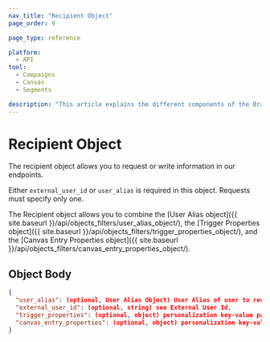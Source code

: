 ```yaml
---
nav_title: "Recipient Object"
page_order: 9

page_type: reference

platform:
  - API
tool:
  - Campaigns
  - Canvas
  - Segments

description: "This article explains the different components of the Braze Recipient object."
---
```


# Recipient Object

The recipient object allows you to request or write information in our endpoints.

Either `external_user_id` or `user_alias` is required in this object. Requests must specify only one.

The Recipient object allows you to combine the [User Alias object]({{ site.baseurl }}/api/objects_filters/user_alias_object/), the [Trigger Properties object]({{ site.baseurl }}/api/objects_filters/trigger_properties_object/), and the [Canvas Entry Properties object]({{ site.baseurl }}/api/objects_filters/canvas_entry_properties_object/).

## Object Body
```json
{
  "user_alias": (optional, User Alias Object) User Alias of user to receive message,
  "external_user_id": (optional, string) see External User Id,
  "trigger_properties": (optional, object) personalization key-value pairs for this user when sending a Campaign or message; see Trigger Properties,
  "canvas_entry_properties": (optional, object) personalization key-value pairs for this user when triggering a Canvas; see Canvas Entry Properties
}
```
